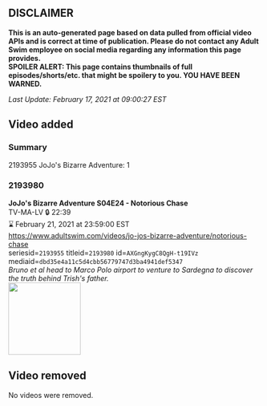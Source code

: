 ## DISCLAIMER
**This is an auto-generated page based on data pulled from official video APIs and is correct at time of publication. Please do not contact any Adult Swim employee on social media regarding any information this page provides.**  
**SPOILER ALERT: This page contains thumbnails of full episodes/shorts/etc. that might be spoilery to you. YOU HAVE BEEN WARNED.**  

_Last Update: February 17, 2021 at 09:00:27 EST_
## Video added
### Summary
2193955 JoJo's Bizarre Adventure: 1  
### 2193980
**JoJo's Bizarre Adventure S04E24 - Notorious Chase**  
TV-MA-LV 🔒 22:39  
⌛ February 21, 2021 at 23:59:00 EST  
https://www.adultswim.com/videos/jo-jos-bizarre-adventure/notorious-chase  
seriesid=`2193955` titleid=`2193980` id=`AXGngKygC8QgH-t19IVz` mediaid=`dbd35e4a11c5d4cbb56779747d3ba4941def5347`  
_Bruno et al head to Marco Polo airport to venture to Sardegna to discover the truth behind Trish's father._  
<a href="https://media.cdn.adultswim.com/uploads/20200423/thumbnails/2_204231045553-jojo_goldenwind_024.jpg"><img src="https://media.cdn.adultswim.com/uploads/20200423/thumbnails/2_204231045553-jojo_goldenwind_024.jpg" height="144px" /></a>
## Video removed
No videos were removed.  
